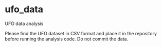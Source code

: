# ufo_data
UFO data analysis


Please find the UFO dataset in CSV format and place it in the repository before running the analysis code. Do not commit the data.